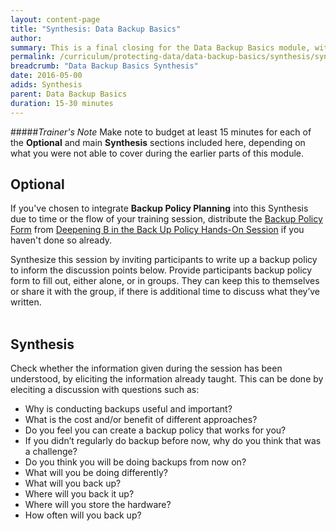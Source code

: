```yaml
---
layout: content-page
title: "Synthesis: Data Backup Basics"
author:
summary: This is a final closing for the Data Backup Basics module, with an optional inclusion or introduction of backup policy planning as needed.
permalink: /curriculum/protecting-data/data-backup-basics/synthesis/synthesis-data-backup-basics/
breadcrumb: "Data Backup Basics Synthesis"
date: 2016-05-00
adids: Synthesis
parent: Data Backup Basics
duration: 15-30 minutes
---
```

#####*Trainer's Note*
Make note to budget at least 15 minutes for each of the **Optional** and main **Synthesis** sections included here, depending on what you were not able to cover during the earlier parts of this module.

## Optional
If you've chosen to integrate **Backup Policy Planning** into this Synthesis due to time or the flow of your training session, distribute the <a href="/assets/files/backup_policy-blank.pdf">Backup Policy Form</a> from [Deepening B in the Back Up Policy Hands-On Session](/curriculum/protecting-data/data-backup-basics/deepening/learning-how-to-backup-your-data/) if you haven't done so already.

Synthesize this session by inviting participants to write up a backup policy to inform the discussion points below. Provide participants backup policy form to fill out, either alone, or in groups. They can keep this to themselves or share it with the group, if there is additional time to discuss what they’ve written.
<br><br>

## Synthesis
Check whether the information given during the session has been understood, by eliciting the information already taught. This can be done by eleciting a discussion with questions such as:
- Why is conducting backups useful and important?
- What is the cost and/or benefit of different approaches?
- Do you feel you can create a backup policy that works for you?
- If you didn’t regularly do backup before now, why do you think that was a challenge?
- Do you think you will be doing backups from now on?
- What will you be doing differently?
- What will you back up?
- Where will you back it up?
- Where will you store the hardware?
- How often will you back up?
